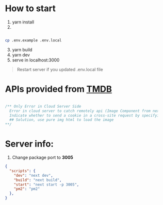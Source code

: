 # How to start
1. yarn install
2.

```bash

cp .env.example .env.local

```
3. yarn build
4. yarn dev
5. serve in localhost:3000

> Restart server if you updated .env.local file


# APIs provided from [TMDB](https://www.themoviedb.org/documentation/api)


``` javascript

/** Only Error in Cloud Server Side
  Error in cloud server to catch remotely api (Image Component from nextj)
  Indicate whether to send a cookie in a cross-site request by specifying its SameSite attribute
  ## Solution, use pure img html to load the image
**/

```

# Server info:
1. Change package port to **3005**

```json
{
  "scripts": {
    "dev": "next dev",
    "build": "next build",
    "start": "next start -p 3005",
    "pm2": "pm2"
  },
}
```